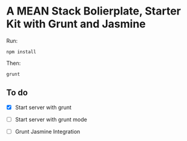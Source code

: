 # A MEAN Stack Bolierplate, Starter Kit with Grunt and Jasmine

Run:

```
npm install
```

Then:

```
grunt
```
## To do
- [x] Start server with grunt
- [ ] Start server with grunt mode 
- [ ] Grunt Jasmine Integration

